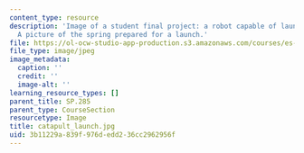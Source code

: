 ```yaml
---
content_type: resource
description: 'Image of a student final project: a robot capable of launching a projectile.
  A picture of the spring prepared for a launch.'
file: https://ol-ocw-studio-app-production.s3.amazonaws.com/courses/es-293-lego-robotics-spring-2007/3b11229a839f976dedd236cc2962956f_catapult_launch.jpg
file_type: image/jpeg
image_metadata:
  caption: ''
  credit: ''
  image-alt: ''
learning_resource_types: []
parent_title: SP.285
parent_type: CourseSection
resourcetype: Image
title: catapult_launch.jpg
uid: 3b11229a-839f-976d-edd2-36cc2962956f
---
```


